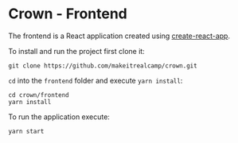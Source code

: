# Crown - Frontend

The frontend is a React application created using [create-react-app](https://create-react-app.dev/).

To install and run the project first clone it:

```
git clone https://github.com/makeitrealcamp/crown.git
```

`cd` into the `frontend` folder and execute `yarn install`:

```
cd crown/frontend
yarn install
```

To run the application execute:

```
yarn start
```
